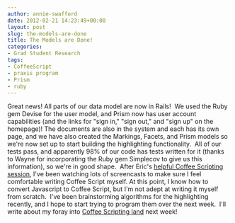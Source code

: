 ```yaml
---
author: annie-swafford
date: 2012-02-21 14:23:49+00:00
layout: post
slug: the-models-are-done
title: The Models are Done!
categories:
- Grad Student Research
tags:
- CoffeeScript
- praxis program
- Prism
- ruby
---
```


Great news! All parts of our data model are now in Rails!  We used the Ruby gem Devise for the user model, and Prism now has user account capabilities (and the links for "sign in," "sign out," and "sign up" on the homepage)! The documents are also in the system and each has its own page, and we have also created the Markings, Facets, and Prism models so we're now set up to start building the highlighting functionality.  All of our tests pass, and apparently 98% of our code has tests written for it (thanks to Wayne for incorporating the Ruby gem Simplecov to give us this information), so we're in good shape.  After Eric's [helpful Coffee Scripting session](http://praxis.scholarslab.org/topics/intro-to-javascript/), I've been watching lots of screencasts to make sure I feel comfortable writing Coffee Script myself. At this point, I know how to convert Javascript to Coffee Script, but I'm not adept at writing it myself from scratch.  I've been brainstorming algorithms for the highlighting recently, and I hope to start trying to program them over the next week.  I'll write about my foray into [Coffee Scripting land](http://www.scholarslab.org/slab-code/teaching-coffeescript/) next week!
